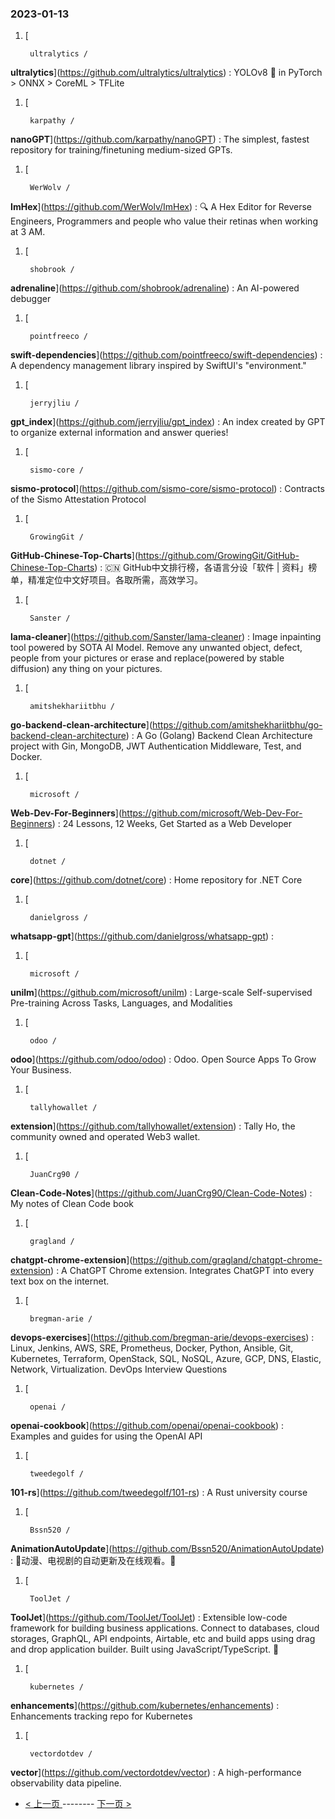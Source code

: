 ### 2023-01-13 
1. [
    

        ultralytics /
**ultralytics**](https://github.com/ultralytics/ultralytics) : YOLOv8 🚀 in PyTorch > ONNX > CoreML > TFLite
1. [
    

        karpathy /
**nanoGPT**](https://github.com/karpathy/nanoGPT) : The simplest, fastest repository for training/finetuning medium-sized GPTs.
1. [
    

        WerWolv /
**ImHex**](https://github.com/WerWolv/ImHex) : 🔍 A Hex Editor for Reverse Engineers, Programmers and people who value their retinas when working at 3 AM.
1. [
    

        shobrook /
**adrenaline**](https://github.com/shobrook/adrenaline) : An AI-powered debugger
1. [
    

        pointfreeco /
**swift-dependencies**](https://github.com/pointfreeco/swift-dependencies) : A dependency management library inspired by SwiftUI's "environment."
1. [
    

        jerryjliu /
**gpt_index**](https://github.com/jerryjliu/gpt_index) : An index created by GPT to organize external information and answer queries!
1. [
    

        sismo-core /
**sismo-protocol**](https://github.com/sismo-core/sismo-protocol) : Contracts of the Sismo Attestation Protocol
1. [
    

        GrowingGit /
**GitHub-Chinese-Top-Charts**](https://github.com/GrowingGit/GitHub-Chinese-Top-Charts) : 🇨🇳 GitHub中文排行榜，各语言分设「软件 | 资料」榜单，精准定位中文好项目。各取所需，高效学习。
1. [
    

        Sanster /
**lama-cleaner**](https://github.com/Sanster/lama-cleaner) : Image inpainting tool powered by SOTA AI Model. Remove any unwanted object, defect, people from your pictures or erase and replace(powered by stable diffusion) any thing on your pictures.
1. [
    

        amitshekhariitbhu /
**go-backend-clean-architecture**](https://github.com/amitshekhariitbhu/go-backend-clean-architecture) : A Go (Golang) Backend Clean Architecture project with Gin, MongoDB, JWT Authentication Middleware, Test, and Docker.
1. [
    

        microsoft /
**Web-Dev-For-Beginners**](https://github.com/microsoft/Web-Dev-For-Beginners) : 24 Lessons, 12 Weeks, Get Started as a Web Developer
1. [
    

        dotnet /
**core**](https://github.com/dotnet/core) : Home repository for .NET Core
1. [
    

        danielgross /
**whatsapp-gpt**](https://github.com/danielgross/whatsapp-gpt) : 
1. [
    

        microsoft /
**unilm**](https://github.com/microsoft/unilm) : Large-scale Self-supervised Pre-training Across Tasks, Languages, and Modalities
1. [
    

        odoo /
**odoo**](https://github.com/odoo/odoo) : Odoo. Open Source Apps To Grow Your Business.
1. [
    

        tallyhowallet /
**extension**](https://github.com/tallyhowallet/extension) : Tally Ho, the community owned and operated Web3 wallet.
1. [
    

        JuanCrg90 /
**Clean-Code-Notes**](https://github.com/JuanCrg90/Clean-Code-Notes) : My notes of Clean Code book
1. [
    

        gragland /
**chatgpt-chrome-extension**](https://github.com/gragland/chatgpt-chrome-extension) : A ChatGPT Chrome extension. Integrates ChatGPT into every text box on the internet.
1. [
    

        bregman-arie /
**devops-exercises**](https://github.com/bregman-arie/devops-exercises) : Linux, Jenkins, AWS, SRE, Prometheus, Docker, Python, Ansible, Git, Kubernetes, Terraform, OpenStack, SQL, NoSQL, Azure, GCP, DNS, Elastic, Network, Virtualization. DevOps Interview Questions
1. [
    

        openai /
**openai-cookbook**](https://github.com/openai/openai-cookbook) : Examples and guides for using the OpenAI API
1. [
    

        tweedegolf /
**101-rs**](https://github.com/tweedegolf/101-rs) : A Rust university course
1. [
    

        Bssn520 /
**AnimationAutoUpdate**](https://github.com/Bssn520/AnimationAutoUpdate) : 🤪动漫、电视剧的自动更新及在线观看。🫡
1. [
    

        ToolJet /
**ToolJet**](https://github.com/ToolJet/ToolJet) : Extensible low-code framework for building business applications. Connect to databases, cloud storages, GraphQL, API endpoints, Airtable, etc and build apps using drag and drop application builder. Built using JavaScript/TypeScript. 🚀
1. [
    

        kubernetes /
**enhancements**](https://github.com/kubernetes/enhancements) : Enhancements tracking repo for Kubernetes
1. [
    

        vectordotdev /
**vector**](https://github.com/vectordotdev/vector) : A high-performance observability data pipeline. 

- [ < 上一页 ](https://github.com/able8/github-trending-daily-record/blob/master/2023-01-12.md) -------- [ 下一页 > ](https://github.com/able8/github-trending-daily-record/blob/master/2023-01-14.md)